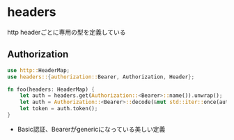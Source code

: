 # headers

http headerごとに専用の型を定義している

## Authorization

```rust
use http::HeaderMap;
use headers::{authorization::Bearer, Authorization, Header};

fn foo(headers: HeaderMap) {
    let auth = headers.get(Authorization::<Bearer>::name()).unwrap();
    let auth = Authorization::<Bearer>::decode(&mut std::iter::once(auth)).unwrap();
    let token = auth.token();
}
```

* Basic認証、Bearerがgenericになっている美しい定義

